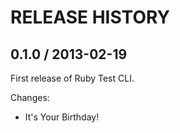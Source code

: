 # RELEASE HISTORY

## 0.1.0 / 2013-02-19

First release of Ruby Test CLI.

Changes:

* It's Your Birthday!

